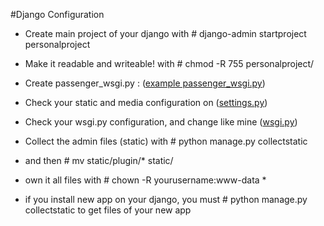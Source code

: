 #Django Configuration

- Create main project of your django with # django-admin startproject personalproject
- Make it readable and writeable! with # chmod -R 755 personalproject/
- Create passenger_wsgi.py : ([example passenger_wsgi.py](https://github.com/ariq01/django-passenger-nginx/blob/master/djangofiles/personalproject/passenger_wsgi.py))
- Check your static and media configuration on ([settings.py](https://github.com/ariq01/django-passenger-nginx/blob/master/djangofiles/personalproject/personalproject/settings.py#L102-L116))
- Check your wsgi.py configuration, and change like mine ([wsgi.py](https://github.com/ariq01/django-passenger-nginx/blob/master/djangofiles/personalproject/personalproject/wsgi.py))
- Collect the admin files (static) with # python manage.py collectstatic
- and then # mv static/plugin/* static/
- own it all files with # chown -R yourusername:www-data *



- if you install new app on your django, you must # python manage.py collectstatic 
  to get files of your new app
